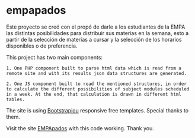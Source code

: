 
# empapados

Este proyecto se cre&oacute; con el prop&oacute; de darle a los estudiantes de la EMPA las distintas posibilidades para distribuir sus materias en la semana, esto a partir de la selecci&oacute;n de materias a cursar y la selecci&oacute;n de los horarios disponibles o de preferencia.

This project has two main components:

	1. One PHP component built to parse html data which is read from a remote site and with its results json data structures are generated.

	2. One JS component built to read the mentioned structures, in order to calculate the different possibilities of subject modules scheduled in a week. At the end, that calculation is drawn in different html tables.


The site is using [Bootstrapiou](https://bootstrapious.com/) responsive free templates. Special thanks to them.

Visit the site [EMPApados](http://metaleideas.com/empapados) with this code working. Thank you.